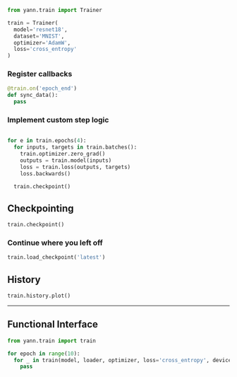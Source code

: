 ```python
from yann.train import Trainer

train = Trainer(
  model='resnet18',
  dataset='MNIST',
  optimizer='AdamW',
  loss='cross_entropy'
)
```


### Register callbacks

```python
@train.on('epoch_end')
def sync_data():
  pass
```

### Implement custom step logic

```python

for e in train.epochs(4):
  for inputs, targets in train.batches():
    train.optimizer.zero_grad()
    outputs = train.model(inputs)
    loss = train.loss(outputs, targets)
    loss.backwards()

  train.checkpoint()
```

## Checkpointing

```python
train.checkpoint()
```

### Continue where you left off

```python
train.load_checkpoint('latest')
```


## History

```python
train.history.plot()
```



---

## Functional Interface

```python
from yann.train import train

for epoch in range(10):
  for _ in train(model, loader, optimizer, loss='cross_entropy', device='cuda'):
    pass
```